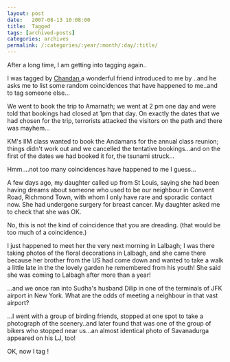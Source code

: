```yaml
---
layout: post
date:	2007-08-13 10:08:00
title:  Tagged
tags: [archived-posts]
categories: archives
permalink: /:categories/:year/:month/:day/:title/
---
```

After a long time, I am getting into tagging again..

I was tagged by <a href="http://www.chandanv.blogspot.com/"> Chandan </a> a wonderful friend introduced to  me by <LJ user="amogavarsha">..and he asks me to list some random coincidences that have happened to me..and to tag someone else...

We went to book the trip to Amarnath; we went at 2 pm one day and were told that bookings had closed at 1pm that day. On exactly the dates that we had chosen for the trip, terrorists attacked the visitors on the path and there was mayhem...

KM's IIM class wanted to book the Andamans for the annual class reunion; things didn't work out and we cancelled the tentative bookings...and on the first of the dates we had booked it for, the tsunami struck...

Hmm....not too many coincidences have happened to me I guess...

A few days ago, my daughter called up from St Louis, saying she had been having dreams about someone who used to be our neighbour in Convent Road, Richmond Town, with whom I only have rare and sporadic contact now. She had undergone surgery for breast cancer. My daughter asked me to check that she was OK. 

No, this is not the kind of coincidence that you are dreading. (that would be too much of a coincidence.)

 I just happened to meet her the very next morning in Lalbagh; I was there taking photos of the floral decorations in Lalbagh, and she came there because her brother from the US had come down and wanted to take a walk a little late in the the lovely garden he remembered from his youth! She said she was coming to Lalbagh after more than a year!


...and we once ran into Sudha's husband Dilip in one of the terminals of JFK airport in New York. What are the odds of meeting a neighbour in that vast airport?


...I went with a group of birding friends, stopped at one spot to take a photograph of the scenery..and later found that <LJ user="rohan_kini"> was one of the group of bikers who stopped near us...an almost identical photo of Savanadurga appeared on his LJ, too!

OK, now I tag <LJ user="asakiyume">!
